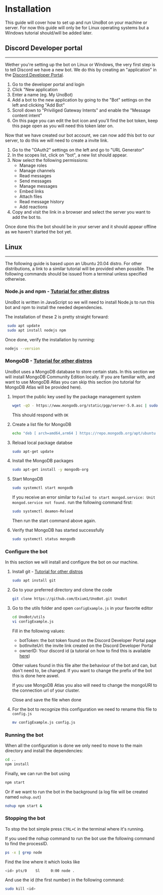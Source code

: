 # Installation

This guide will cover how to set up and run UnoBot on your machine or server. For now this guide will only be for Linux operating systems but a Windows tutorial should/will be added later.

## Discord Developer portal

---

Wether you're setting up the bot on Linux or Windows, the very first step is to tell Discord we have a new bot. We do this by creating an "application" in the [Discord Developer Portal](https://discord.com/developers/applications).

1. Go to the developer portal and login
2. Click "New application
3. Enter a name (eg. My UnoBot)
4. Add a bot to the new application by going to the "Bot" settings on the left and clicking "Add Bot"
5. Scroll down to "Priviliged Gateway Intents" and enable the "Message content intent"
6. On this page you can edit the bot icon and you'll find the bot token, keep this page open as you will need this token later on.

Now that we have created our bot account, we can now add this bot to our server, to do this we will need to create a invite link.

1. Go to the "OAuth2" settings on the left and go to "URL Generator"
2. In the scopes list, click on "bot", a new list should appear.
3. Now select the following permissions:
   - Manage roles
   - Manage channels
   - Read messages
   - Send messages
   - Manage messages
   - Embed links
   - Attach files
   - Read message history
   - Add reactions
4. Copy and visit the link in a browser and select the server you want to add the bot to.

Once done this the bot should be in your server and it should appear offline as we haven't started the bot yet.

## Linux

---
The following guide is based upon an Ubuntu 20.04 distro. For other distributions, a link to a similar tutorial will be provided when possible.
The following commands should be issued from a terminal unless specified otherwise.

### **Node.js and npm** - [Tutorial for other distros](https://linuxconfig.org/install-npm-on-linux)

UnoBot is written in JavaScript so we will need to install Node.js to run this bot and npm to install the needed dependencies.

The installation of these 2 is pretty straight forward:

```bash
 sudo apt update
 sudo apt install nodejs npm
 ```

Once done, verify the installation by running:

```bash
nodejs --version
```

### **MongoDB** - [Tutorial for other distros](https://docs.mongodb.com/manual/installation/)

UnoBot uses a MongoDB database to store certain stats. In this section we will install MongoDB Community Edition locally. If you are familiar with, and want to use MongoDB Atlas you can skip this section (no tutorial for MongoDB Atlas will be provided here).

1. Import the public key used by the package management system

    ```bash
    wget -qO - https://www.mongodb.org/static/pgp/server-5.0.asc | sudo apt-key add -
    ```

    This should respond with `OK`
2. Create a list file for MongoDB

     ```bash
     echo "deb [ arch=amd64,arm64 ] https://repo.mongodb.org/apt/ubuntu focal/mongodb-org/5.0 multiverse" | sudo tee /etc/apt/sources.list.d/mongodb-org-5.0.list
     ```

3. Reload local package databse

    ```bash
    sudo apt-get update
    ```

4. Install the MongoDB packages

    ```bash
    sudo apt-get install -y mongodb-org
    ```

5. Start MongoDB

    ```bash
    sudo systemctl start mongodb
    ```

    If you receive an error similar to `Failed to start mongod.service: Unit mongod.service not found.` run the following command first:

    ```bash
    sudo systemctl deamon-Reload
    ```

    Then run the start command above again.
6. Verify that MongoDB has started successfully

    ```bash
    sudo systemctl status mongodb
    ```



### **Configure the bot**

In this section we will install and configure the bot on our machine.

1. Install git - [Tutorial for other distros](https://www.atlassian.com/git/tutorials/install-git#linux)

    ```bash
    sudo apt install git
    ```

2. Go to your preferred directory and clone the code

    ```bash
    git clone https://github.com/Exium1/UnoBot.git UnoBot
    ```

3. Go to the utils folder and open `configExample.js` in your favorite editor

    ```bash
    cd UnoBot/utils
    vi configExample.js
    ```

    Fill in the following values:

    - botToken: the bot token found on the Discord Developer Portal page
    - botInviteUrl: the invite link created on the Discord Developer Portal
    - ownerID: Your discord id (a tutorial on how to find this is available [here](https://www.remote.tools/remote-work/how-to-find-discord-id))

    Other values found in this file alter the behaviour of the bot and can, but don't need to, be changed. If you want to change the prefix of the bot this is done here aswel.

    If you use MongoDB Atlas you also will need to change the mongoURI to the connection url of your cluster.

    Close and save the file when done

4. For the bot to recognize this configuration we need to rename this file to `config.js`

    ```bash
    mv configExample.js config.js 
    ```

### **Running the bot**

When all the configuration is done we only need to move to the main directory and install the dependencies:

```bash
cd ..
npm install 
```

Finally, we can run the bot using

```bash
npm start
```

Or if we want to run the bot in the background (a log file will be created named `nohup.out`)

```bash
nohup npm start &
```

### **Stopping the bot**

To stop the bot simple press `CTRL+C` in the terminal where it's running.

If you used the nohup command to run the bot use the following command to find the processID.

```bash
ps -x | grep node
```

Find the line where it which looks like

```bash
<id> pts/0    Sl     0:00 node .
```

And use the id (the first number) in the following command:

```bash
sudo kill <id>
```
